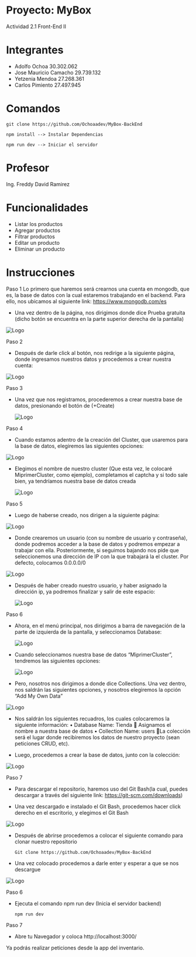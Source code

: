 # Proyecto: MyBox
  Actividad 2.1 Front-End II

# Integrantes

- Adolfo Ochoa 30.302.062
- Jose Mauricio Camacho  29.739.132
- Yetzenia Mendoa 27.268.361
- Carlos Pimiento 27.497.945

# Comandos


    git clone https://github.com/Ochoaadev/MyBox-BackEnd

    npm install --> Instalar Dependencias

    npm run dev --> Iniciar el servidor

# Profesor
  Ing. Freddy David Ramirez

# Funcionalidades

- Listar los productos
- Agregar productos
- Filtrar productos
- Editar un producto
- Eliminar un producto

# Instrucciones

Paso 1
Lo primero que haremos será crearnos una cuenta en mongodb, que es, la base de datos con la cual estaremos trabajando en el backend. Para ello, nos ubicamos al siguiente link: https://www.mongodb.com/es
  
-	Una vez dentro de la página, nos dirigimos donde dice Prueba gratuita (dicho botón se encuentra en la parte superior derecha de la pantalla)

![Logo](https://i.imgur.com/Y3p2EMb.png)

Paso 2
-	Después de darle click al botón, nos redirige a la siguiente página, donde ingresamos nuestros datos y procedemos a crear nuestra cuenta:

![Logo](https://i.imgur.com/rLDNbiV.png)

Paso 3
- Una vez que nos registramos, procederemos a crear nuestra base de datos, presionando el botón de (+Create)

  ![Logo](https://i.imgur.com/NpAY5Dg.png)

Paso 4
- Cuando estamos adentro de la creación del Cluster, que usaremos para la base de datos, elegiremos las siguientes opciones:

![Logo](https://i.imgur.com/cUXczuQ.png)

- Elegimos el nombre de nuestro cluster (Que esta vez, le colocaré MiprimerCluster, como ejemplo), completamos el captcha y si todo sale bien, ya tendríamos nuestra base de datos creada

  ![Logo](https://i.imgur.com/sTPl0SI.png)

Paso 5

- Luego de haberse creado, nos dirigen a la siguiente página:

![Logo](https://i.imgur.com/xQeC0as.png)

- Donde crearemos un usuario (con su nombre de usuario y contraseña), donde podremos acceder a la base de datos y podremos empezar a trabajar con ella. Posteriormente, si seguimos bajando nos pide que seleccionemos una dirección de IP con la que trabajará la el cluster. Por defecto, colocamos 0.0.0.0/0

![Logo](https://i.imgur.com/Hyopj1N.png)

- Después de haber creado nuestro usuario, y haber asignado la dirección ip, ya podremos finalizar y salir de este espacio:

  ![Logo](https://i.imgur.com/kmcNeV1.png)

Paso 6

- Ahora, en el menú principal, nos dirigimos a barra de navegación de la parte de izquierda de la pantalla, y seleccionamos Database:

  ![Logo](https://i.imgur.com/QuOYfTa.png)

- Cuando seleccionamos nuestra base de datos “MiprimerCluster”, tendremos las siguientes opciones:

  ![Logo](https://i.imgur.com/ovoLtZY.png)

-  Pero, nosotros nos dirigimos a donde dice Collections. Una vez dentro, nos saldrán las siguientes opciones, y nosotros elegiremos la opción “Add My Own Data”

  ![Logo](https://i.imgur.com/nTU97Cl.png)

-  Nos saldrán los siguientes recuadros, los cuales colocaremos la siguiente información:
    •	Database Name: Tienda	 Asignamos el nombre a nuestra base de datos
    •	Collection Name: users		La colección será el lugar donde recibiremos los datos de nuestro proyecto (sean peticiones CRUD, etc).
   
- Luego, procedemos a crear la base de datos, junto con la colección:

![Logo](https://i.imgur.com/9F5AR29.png)

Paso 7

-  Para descargar el repositorio, haremos uso del Git Bash(la cual, puedes descargar a través del siguiente link: https://git-scm.com/downloads)

-   Una vez descargado e instalado el Git Bash, procedemos hacer click derecho en el escritorio, y elegimos el Git Bash

  ![Logo](https://i.imgur.com/f9Q8Vrz.png)

- Después de abrirse procedemos a colocar el siguiente comando para clonar nuestro repositorio

      Git clone https://github.com/Ochoaadev/MyBox-BackEnd

-  Una vez colocado procedemos a darle enter y esperar a que se nos descargue

  ![Logo](https://i.imgur.com/cjPyqor.png)

Paso 6

- Ejecuta el comando npm run dev (Inicia el servidor backend)

      npm run dev
    
Paso 7

- Abre tu Navegador y coloca http://localhost:3000/
  
Ya podrás realizar peticiones desde la app del inventario.
